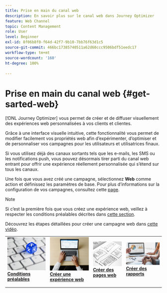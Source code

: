 ```yaml
---
title: Prise en main du canal web
description: En savoir plus sur le canal web dans Journey Optimizer
feature: Web Channel
topic: Content Management
role: User
level: Beginner
exl-id: 8f06b8f0-f64d-42f7-9b10-7bb76f63d1c5
source-git-commit: 466bc17385740511a62d60ccc9506bdf51eedc17
workflow-type: tm+mt
source-wordcount: '160'
ht-degree: 100%

---
```


# Prise en main du canal web {#get-sarted-web}

[!DNL Journey Optimizer] vous permet de créer et de diffuser visuellement des expériences web personnalisées à vos clients et clientes.

Grâce à une interface visuelle intuitive, cette fonctionnalité vous permet de modifier facilement vos propriétés web afin d’expérimenter, d’optimiser et de personnaliser vos campagnes pour les utilisateurs et utilisatrices finaux.

Si vous utilisez déjà des canaux sortants tels que les e-mails, les SMS ou les notifications push, vous pouvez désormais tirer parti du canal web entrant pour offrir une expérience réellement personnalisée qui s’étend sur tous les canaux.

Une fois que vous avez créé une campagne, sélectionnez **Web** comme action et définissez les paramètres de base. Pour plus d’informations sur la configuration de vos campagnes, consultez cette [page](../campaigns/create-campaign.md#configure).

>[!NOTE]
>
>Si c’est la première fois que vous créez une expérience web, veillez à respecter les conditions préalables décrites dans [cette section](web-prerequisites.md).

Découvrez les étapes détaillées pour créer une campagne web dans [cette vidéo](create-web.md#video).

<table style="table-layout:fixed"><tr style="border: 0;">
<td>
<a href="web-prerequisites.md">
<img alt="Prospect" src="../assets/do-not-localize/web-prerequisites.jpg">
</a>
<div><a href="web-prerequisites.md"><strong>Conditions préalables</strong>
</div>
<p>
</td>
<td>
<a href="create-web.md">
<img alt="Peu fréquent" src="../assets/do-not-localize/web-create.jpg">
</a>
<div>
<a href="create-web.md"><strong>Créer une expérience web</strong></a>
</div>
<p></td>
<td>
<a href="author-web.md">
<img alt="Validation" src="../assets/do-not-localize/web-design.jpg">
</a>
<div>
<a href="author-web.md"><strong>Créer des pages web</strong></a>
</div>
<p>
</td>
<td>
<a href="../reports/campaign-global-report.md#web-tab.md">
<img alt="Validation" src="../assets/do-not-localize/web-reporting.jpg">
</a>
<div>
<a href="../reports/campaign-global-report.md#web-tab"><strong>Créer des rapports</strong></a>
</div>
<p>
</td>
</tr></table>


